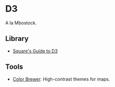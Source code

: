 # D3
A la Mbostock.

## Library
- [Square's Guide to D3](http://square.github.io/intro-to-d3/)

## Tools
- [Color Brewer](http://colorbrewer2.org/): High-contrast themes for maps.
